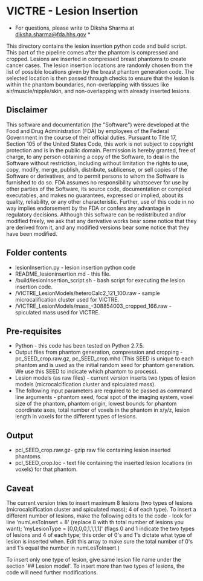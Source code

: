 # VICTRE - Lesion Insertion
* For questions, please write to Diksha Sharma at diksha.sharma@fda.hhs.gov *

This directory contains the lesion insertion python code and build script. This part of the pipeline comes after the phantom is compressed and cropped. Lesions are inserted in compressed breast phantoms to create cancer cases. The lesion insertion locations are randomly chosen from the list of possible locations given by the breast phantom generation code. The selected location is then passed through checks to ensure that the lesion is within the phantom boundaries, non-overlapping with tissues like air/muscle/nipple/skin, and non-overlapping with already inserted lesions.


Disclaimer
----------

This software and documentation (the "Software") were developed at the Food and Drug Administration (FDA) by employees of the Federal Government in the course of their official duties. Pursuant to Title 17, Section 105 of the United States Code, this work is not subject to copyright protection and is in the public domain. Permission is hereby granted, free of charge, to any person obtaining a copy of the Software, to deal in the Software without restriction, including without limitation the rights to use, copy, modify, merge, publish, distribute, sublicense, or sell copies of the Software or derivatives, and to permit persons to whom the Software is furnished to do so. FDA assumes no responsibility whatsoever for use by other
parties of the Software, its source code, documentation or compiled executables, and makes no guarantees, expressed or implied, about its quality, reliability, or any other characteristic. Further, use of this code in no way implies endorsement by the FDA or confers any advantage in regulatory decisions. Although this software can be redistributed and/or modified freely, we ask that any derivative works bear some notice that they are derived from it, and any modified versions bear some notice that they have been modified. 


Folder contents
---------------
- lesionInsertion.py - lesion insertion python code
- README_lesioninsertion.md - this file.
- /build/lesionInsertion_script.sh - bash script for executing the lesion insertion code.
- /VICTRE_LesionModels/heteroCalc2_121_100.raw - sample microcalification cluster used for VICTRE.
- /VICTRE_LesionModels/mass_-308854003_cropped_166.raw - spiculated mass used for VICTRE.


Pre-requisites
--------------
- Python - this code has been tested on Python 2.7.5.
- Output files from phantom generation, compression and cropping - pc_SEED_crop.raw.gz, pc_SEED_crop.mhd (This SEED is unique to each phantom and is used as the initial random seed for phantom generation. We use this SEED to indicate which phantom to process).
- Lesion models (as raw files) - current version inserts two types of lesion models (microcalcification cluster and spiculated mass).
- The following input parameters are required to be passed as command line arguments - phantom seed, focal spot of the imaging system, voxel size of the phantom, phantom origin, lowest bounds for phantom coordinate axes, total number of voxels in the phantom in x/y/z, lesion length in voxels for the different types of lesions.


Output
------
- pcl_SEED_crop.raw.gz- gzip raw file containing lesion inserted phantoms.
- pcl_SEED_crop.loc - text file containing the inserted lesion locations (in voxels) for that phantom.


Caveat
------
The current version tries to insert maximum 8 lesions (two types of lesions (microcalcification cluster and spiculated mass); 4 of each type). To insert a different number of lesions, make the following edits to the code - look for line 'numLesToInsert = 8' (replace 8 with th total number of lesions you want);  'myLesionType = [0,0,0,0,1,1,1,1]' (flags 0 and 1 indicate the two types of lesions and 4 of each type; this order of 0's and 1's dictate what type of lesion is inserted when.  Edit this array to make sure the total number of 0's and 1's equal the number in numLesToInsert.)

To insert only one type of lesion, give same lesion file name under the section '## Lesion model'. To insert more than two types of lesions, the code will need further modifications.
